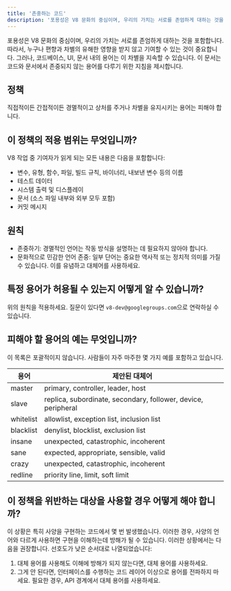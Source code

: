 ```yaml
---
title: '존중하는 코드'
description: '포용성은 V8 문화의 중심이며, 우리의 가치는 서로를 존엄하게 대하는 것을 포함합니다. 따라서, 누구나 편향과 차별의 유해한 영향을 받지 않고 기여할 수 있는 것이 중요합니다.'
---
```


포용성은 V8 문화의 중심이며, 우리의 가치는 서로를 존엄하게 대하는 것을 포함합니다. 따라서, 누구나 편향과 차별의 유해한 영향을 받지 않고 기여할 수 있는 것이 중요합니다. 그러나, 코드베이스, UI, 문서 내의 용어는 이 차별을 지속할 수 있습니다. 이 문서는 코드와 문서에서 존중되지 않는 용어를 다루기 위한 지침을 제시합니다.

## 정책

직접적이든 간접적이든 경멸적이고 상처를 주거나 차별을 유지시키는 용어는 피해야 합니다.

## 이 정책의 적용 범위는 무엇입니까?

V8 작업 중 기여자가 읽게 되는 모든 내용은 다음을 포함합니다:

- 변수, 유형, 함수, 파일, 빌드 규칙, 바이너리, 내보낸 변수 등의 이름
- 테스트 데이터
- 시스템 출력 및 디스플레이
- 문서 (소스 파일 내부와 외부 모두 포함)
- 커밋 메시지

## 원칙

- 존중하기: 경멸적인 언어는 작동 방식을 설명하는 데 필요하지 않아야 합니다.
- 문화적으로 민감한 언어 존중: 일부 단어는 중요한 역사적 또는 정치적 의미를 가질 수 있습니다. 이를 유념하고 대체어를 사용하세요.

## 특정 용어가 허용될 수 있는지 어떻게 알 수 있습니까?

위의 원칙을 적용하세요. 질문이 있다면 `v8-dev@googlegroups.com`으로 연락하실 수 있습니다.

## 피해야 할 용어의 예는 무엇입니까?

이 목록은 포괄적이지 않습니다. 사람들이 자주 마주한 몇 가지 예를 포함하고 있습니다.


| 용어         | 제안된 대체어                                                |
| ------------ | ---------------------------------------------------------- |
| master       | primary, controller, leader, host                          |
| slave        | replica, subordinate, secondary, follower, device, peripheral |
| whitelist    | allowlist, exception list, inclusion list                  |
| blacklist    | denylist, blocklist, exclusion list                        |
| insane       | unexpected, catastrophic, incoherent                       |
| sane         | expected, appropriate, sensible, valid                     |
| crazy        | unexpected, catastrophic, incoherent                       |
| redline      | priority line, limit, soft limit                           |


## 이 정책을 위반하는 대상을 사용할 경우 어떻게 해야 합니까?

이 상황은 특히 사양을 구현하는 코드에서 몇 번 발생했습니다. 이러한 경우, 사양의 언어와 다르게 사용하면 구현을 이해하는데 방해가 될 수 있습니다. 이러한 상황에서는 다음을 권장합니다. 선호도가 낮은 순서대로 나열되었습니다:

1. 대체 용어를 사용해도 이해에 방해가 되지 않는다면, 대체 용어를 사용하세요.
2. 그게 안 된다면, 인터페이스를 수행하는 코드 레이어 이상으로 용어를 전파하지 마세요. 필요한 경우, API 경계에서 대체 용어를 사용하세요.
